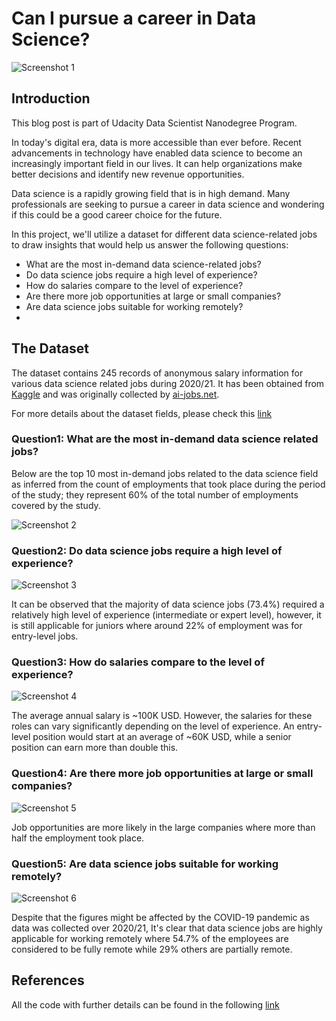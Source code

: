 # Can I pursue a career in Data Science?

![Screenshot 1](https://github.com/mbahaay/course-name/tree/main/assets/Datascience.jpeg)

## Introduction

This blog post is part of Udacity Data Scientist Nanodegree Program.

In today's digital era, data is more accessible than ever before. Recent advancements in technology have enabled data science to become an increasingly important field in our lives. It can help organizations make better decisions and identify new revenue opportunities.

Data science is a rapidly growing field that is in high demand. Many professionals are seeking to pursue a career in data science and wondering if this could be a good career choice for the future.

In this project, we'll utilize a dataset for different data science-related jobs to draw insights that would help us answer the following questions:

- What are the most in-demand data science-related jobs?
- Do data science jobs require a high level of experience?
- How do salaries compare to the level of experience?
- Are there more job opportunities at large or small companies?
- Are data science jobs suitable for working remotely?
- 
## The Dataset

The dataset contains 245 records of anonymous salary information for various data science related jobs during 2020/21. It has been obtained from [Kaggle](https://www.kaggle.com/datasets/saurabhshahane/data-science-jobs-salaries) and was originally collected by [ai-jobs.net](https://salaries.ai-jobs.net/).

For more details about the dataset fields, please check this [link](https://www.kaggle.com/datasets/saurabhshahane/data-science-jobs-salaries)

### Question1: What are the most in-demand data science related jobs?

Below are the top 10 most in-demand jobs related to the data science field as inferred from the count of employments that took place during the period of the study; they represent 60% of the total number of employments covered by the study.

![Screenshot 2](https://github.com/mbahaay/course-name/tree/main/assets/Plot1.jpeg)

### Question2: Do data science jobs require a high level of experience?

![Screenshot 3](https://github.com/mbahaay/course-name/tree/main/assets/Plot2.jpeg)

It can be observed that the majority of data science jobs (73.4%) required a relatively high level of experience (intermediate or expert level), however, it is still applicable for juniors where around 22% of employment was for entry-level jobs.

### Question3: How do salaries compare to the level of experience?

![Screenshot 4](https://github.com/mbahaay/course-name/tree/main/assets/Plot3_4.jpeg)

The average annual salary is ~100K USD. However, the salaries for these roles can vary significantly depending on the level of experience. An entry-level position would start at an average of ~60K USD, while a senior position can earn more than double this.

### Question4: Are there more job opportunities at large or small companies?

![Screenshot 5](https://github.com/mbahaay/course-name/tree/main/assets/Plot6.jpeg)

Job opportunities are more likely in the large companies where more than half the employment took place.

### Question5: Are data science jobs suitable for working remotely?

![Screenshot 6](https://github.com/mbahaay/course-name/tree/main/assets/Plot5.jpeg)

Despite that the figures might be affected by the COVID-19 pandemic as data was collected over 2020/21, It's clear that data science jobs are highly applicable for working remotely where 54.7% of the employees are considered to be fully remote while 29% others are partially remote.

## References
All the code with further details can be found in the following [link](https://github.com/mbahaay/Data-Science-Blog-Post-Projec)
